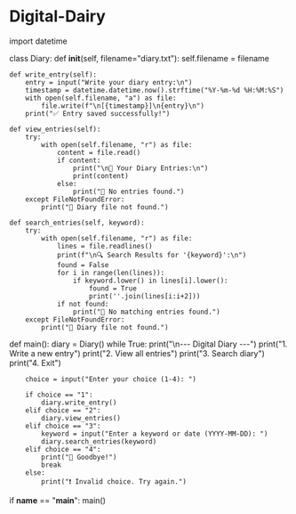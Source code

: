# Digital-Dairy
import datetime

class Diary:
    def __init__(self, filename="diary.txt"):
        self.filename = filename

    def write_entry(self):
        entry = input("Write your diary entry:\n")
        timestamp = datetime.datetime.now().strftime("%Y-%m-%d %H:%M:%S")
        with open(self.filename, "a") as file:
            file.write(f"\n[{timestamp}]\n{entry}\n")
        print("✅ Entry saved successfully!")

    def view_entries(self):
        try:
            with open(self.filename, "r") as file:
                content = file.read()
                if content:
                    print("\n📝 Your Diary Entries:\n")
                    print(content)
                else:
                    print("🚫 No entries found.")
        except FileNotFoundError:
            print("🚫 Diary file not found.")

    def search_entries(self, keyword):
        try:
            with open(self.filename, "r") as file:
                lines = file.readlines()
                print(f"\n🔍 Search Results for '{keyword}':\n")
                found = False
                for i in range(len(lines)):
                    if keyword.lower() in lines[i].lower():
                        found = True
                        print(''.join(lines[i:i+2]))
                if not found:
                    print("🚫 No matching entries found.")
        except FileNotFoundError:
            print("🚫 Diary file not found.")

def main():
    diary = Diary()
    while True:
        print("\n--- Digital Diary ---")
        print("1. Write a new entry")
        print("2. View all entries")
        print("3. Search diary")
        print("4. Exit")

        choice = input("Enter your choice (1-4): ")

        if choice == "1":
            diary.write_entry()
        elif choice == "2":
            diary.view_entries()
        elif choice == "3":
            keyword = input("Enter a keyword or date (YYYY-MM-DD): ")
            diary.search_entries(keyword)
        elif choice == "4":
            print("👋 Goodbye!")
            break
        else:
            print("❗ Invalid choice. Try again.")

if __name__ == "__main__":
    main()
